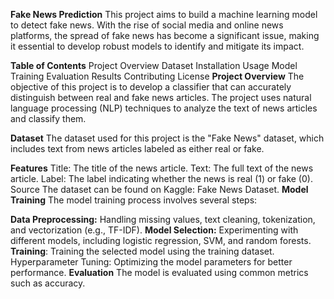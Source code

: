 
**Fake News Prediction**
This project aims to build a machine learning model to detect fake news. With the rise of social media and online news platforms, the spread of fake news has become a significant issue, making it essential to develop robust models to identify and mitigate its impact.

**Table of Contents**
Project Overview
Dataset
Installation
Usage
Model Training
Evaluation
Results
Contributing
License
**Project Overview**
The objective of this project is to develop a classifier that can accurately distinguish between real and fake news articles. The project uses natural language processing (NLP) techniques to analyze the text of news articles and classify them.

**Dataset**
The dataset used for this project is the "Fake News" dataset, which includes text from news articles labeled as either real or fake.

**Features**
Title: The title of the news article.
Text: The full text of the news article.
Label: The label indicating whether the news is real (1) or fake (0).
Source
The dataset can be found on Kaggle: Fake News Dataset.
**Model Training**
The model training process involves several steps:

**Data Preprocessing:** Handling missing values, text cleaning, tokenization, and vectorization (e.g., TF-IDF).
**Model Selection:** Experimenting with different models, including logistic regression, SVM, and random forests.
**Training**: Training the selected model using the training dataset.
Hyperparameter Tuning: Optimizing the model parameters for better performance.
**Evaluation**
The model is evaluated using common metrics such as accuracy.
